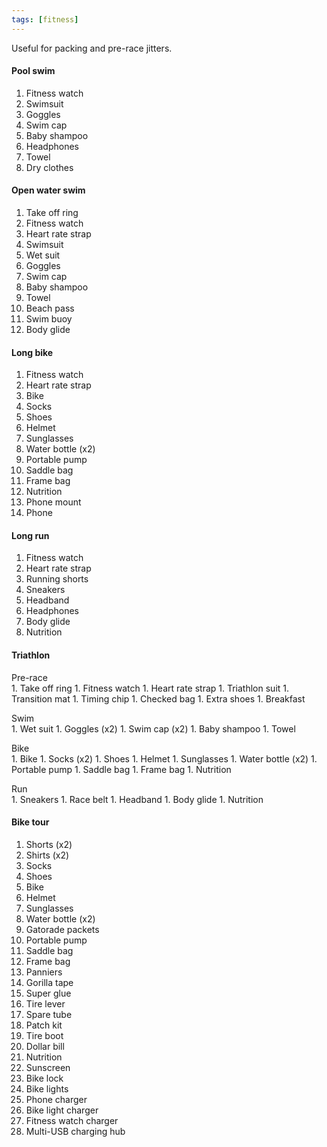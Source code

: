 ```yaml
---
tags: [fitness]
---
```


Useful for packing and pre-race jitters.

#### Pool swim

1. Fitness watch
1. Swimsuit
1. Goggles
1. Swim cap
1. Baby shampoo
1. Headphones
1. Towel
1. Dry clothes

#### Open water swim

1. Take off ring
1. Fitness watch
1. Heart rate strap
1. Swimsuit
1. Wet suit
1. Goggles
1. Swim cap
1. Baby shampoo
1. Towel
1. Beach pass
1. Swim buoy
1. Body glide

#### Long bike

1. Fitness watch
1. Heart rate strap
1. Bike
1. Socks
1. Shoes
1. Helmet
1. Sunglasses
1. Water bottle (x2)
1. Portable pump
1. Saddle bag
1. Frame bag
1. Nutrition
1. Phone mount
1. Phone

#### Long run

1. Fitness watch
1. Heart rate strap
1. Running shorts
1. Sneakers
1. Headband
1. Headphones
1. Body glide
1. Nutrition

#### Triathlon

<p style="margin-bottom:0px;">Pre-race</p>
1. Take off ring
1. Fitness watch
1. Heart rate strap
1. Triathlon suit
1. Transition mat
1. Timing chip
1. Checked bag
1. Extra shoes
1. Breakfast

<p style="margin-bottom:0px;">Swim</p>
1. Wet suit
1. Goggles (x2)
1. Swim cap (x2)
1. Baby shampoo
1. Towel

<p style="margin-bottom:0px;">Bike</p>
1. Bike
1. Socks (x2)
1. Shoes
1. Helmet
1. Sunglasses
1. Water bottle (x2)
1. Portable pump
1. Saddle bag
1. Frame bag
1. Nutrition

<p style="margin-bottom:0px;">Run</p>
1. Sneakers
1. Race belt
1. Headband
1. Body glide
1. Nutrition

#### Bike tour

1. Shorts (x2)
1. Shirts (x2)
1. Socks
1. Shoes
1. Bike
1. Helmet
1. Sunglasses
1. Water bottle (x2)
1. Gatorade packets
1. Portable pump
1. Saddle bag
1. Frame bag
1. Panniers
1. Gorilla tape
1. Super glue
1. Tire lever
1. Spare tube
1. Patch kit
1. Tire boot
1. Dollar bill
1. Nutrition
1. Sunscreen
1. Bike lock
1. Bike lights
1. Phone charger
1. Bike light charger
1. Fitness watch charger
1. Multi-USB charging hub

